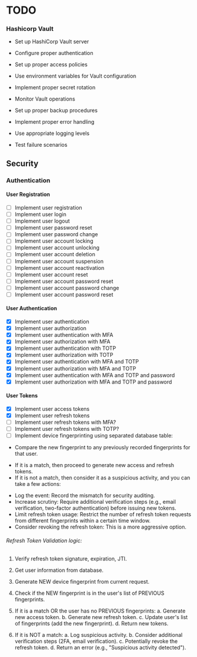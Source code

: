 # TODO

### Hashicorp Vault

* Set up HashiCorp Vault server

* Configure proper authentication
 
* Set up proper access policies

* Use environment variables for Vault configuration

* Implement proper secret rotation

* Monitor Vault operations

* Set up proper backup procedures

* Implement proper error handling

* Use appropriate logging levels

* Test failure scenarios


## Security

### Authentication

#### User Registration

- [ ] Implement user registration
- [ ] Implement user login
- [ ] Implement user logout
- [ ] Implement user password reset
- [ ] Implement user password change
- [ ] Implement user account locking
- [ ] Implement user account unlocking
- [ ] Implement user account deletion
- [ ] Implement user account suspension
- [ ] Implement user account reactivation
- [ ] Implement user account reset
- [ ] Implement user account password reset
- [ ] Implement user account password change
- [ ] Implement user account password reset

#### User Authentication

- [x] Implement user authentication
- [x] Implement user authorization
- [x] Implement user authentication with MFA
- [x] Implement user authorization with MFA
- [x] Implement user authentication with TOTP
- [x] Implement user authorization with TOTP
- [x] Implement user authentication with MFA and TOTP
- [x] Implement user authorization with MFA and TOTP
- [x] Implement user authentication with MFA and TOTP and password
- [x] Implement user authorization with MFA and TOTP and password

#### User Tokens

- [x] Implement user access tokens
- [x] Implement user refresh tokens
- [ ] Implement user refresh tokens with MFA?
- [ ] Implement user refresh tokens with TOTP?
- [ ] Implement device fingerprinting using separated database table:
- Compare the new fingerprint to any previously recorded fingerprints for that user.

* If it is a match, then proceed to generate new access and refresh tokens.
* If it is not a match, then consider it as a suspicious activity, and you can take a few actions:
- Log the event: Record the mismatch for security auditing.
- Increase scrutiny: Require additional verification steps (e.g., email verification, two-factor authentication) before issuing new tokens.
- Limit refresh token usage: Restrict the number of refresh token requests from different fingerprints within a certain time window.
- Consider revoking the refresh token: This is a more aggressive option.

###### Refresh Token Validation logic:

1. Verify refresh token signature, expiration, JTI.
2. Get user information from database.

3. Generate NEW device fingerprint from current request.

4. Check if the NEW fingerprint is in the user's list of PREVIOUS fingerprints.

5. If it is a match OR the user has no PREVIOUS fingerprints:
   a. Generate new access token.
   b. Generate new refresh token.
   c. Update user's list of fingerprints (add the new fingerprint).
   d. Return new tokens.

6. If it is NOT a match:
   a. Log suspicious activity.
   b. Consider additional verification steps (2FA, email verification).
   c. Potentially revoke the refresh token.
   d. Return an error (e.g., "Suspicious activity detected").
